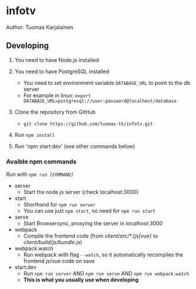 # infotv

Author: Tuomas Karjalainen



## Developing

1. You need to have Node.js installed
2. You need to have PostgreSQL installed
    * You need to set environment variable `DATABASE_URL` to point to the db server
    * For example in linux: `export DATABASE_URL=postgresql://user:password@localhost/database`

2. Clone the repository from GitHub
    * `git clone https://github.com/tuomas-tk/infotv.git`
3. Run `npm install`
4. Run 'npm start:dev' (see other commands below)

### Avaible npm commands
_Run with `npm run [COMMAND]`_

* server
    * Start the node.js server (check localhost:3000)
* start
    * Shorthand for `npm run server`
    * You can use just `npm start`, no need for `npm run start`
* serve
    * Start Browsersync, proxying the server in _localhost:3000_
* webpack
    * Compile the frontend code (from _client/src/*.{js|vue}_ to _client/build/js/bundle.js_)
* webpack:watch
    * Run webpack with flag `--watch`, so it automatically recompiles the frontend js/vue code on save
* start:dev
    * Run `npm run server` AND `npm run serve` AND `npm run webpack:watch`
    * **This is what you usually use when developing**
